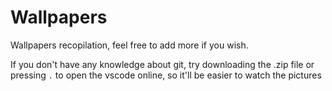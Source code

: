 # Wallpapers

Wallpapers recopilation, feel free to add more if you wish.

If you don't have any knowledge about git, try downloading the .zip file or pressing `.` to open the vscode online, so it'll be easier to watch the pictures 